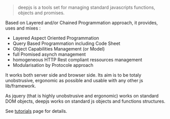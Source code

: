 

> deepjs is a tools set for managing standard javascripts functions, objects and promises.

Based on Layered and/or Chained Programmation approach, it provides, uses and mixes : 

* Layered Aspect Oriented Programmation
* Query Based Programmation including Code Sheet
* Object Capabilities Management (or Model)
* full Promised asynch management
* homogeneous HTTP Rest compliant ressources management
* Modularisation by Protocole approach

It works both server side and browser side. Its aim is to be totaly unobstrusive, ergonomic as possible and usable with any other js lib/framework.

As jquery (that is highly unobstrusive and ergonomic) works on standard DOM objects, deepjs works on standard js objects and functions structures.

See [tutorials](./tutorials) page for details.   








